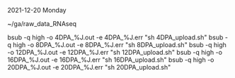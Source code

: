 2021-12-20 Monday

~/ga/raw_data_RNAseq

bsub -q high -o 4DPA_%J.out -e 4DPA_%J.err "sh 4DPA_upload.sh"
bsub -q high -o 8DPA_%J.out -e 8DPA_%J.err "sh 8DPA_upload.sh"
bsub -q high -o 12DPA_%J.out -e 12DPA_%J.err "sh 12DPA_upload.sh"
bsub -q high -o 16DPA_%J.out -e 16DPA_%J.err "sh 16DPA_upload.sh"
bsub -q high -o 20DPA_%J.out -e 20DPA_%J.err "sh 20DPA_upload.sh"